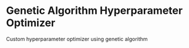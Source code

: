 # Genetic Algorithm Hyperparameter Optimizer
Custom hyperparameter optimizer using genetic algorithm
